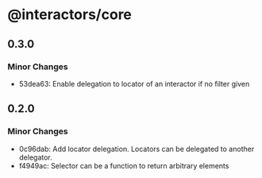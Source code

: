# @interactors/core

## 0.3.0

### Minor Changes

- 53dea63: Enable delegation to locator of an interactor if no filter given

## 0.2.0

### Minor Changes

- 0c96dab: Add locator delegation. Locators can be delegated to another delegator.
- f4949ac: Selector can be a function to return arbitrary elements

